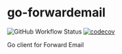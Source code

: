 # go-forwardemail

![GitHub Workflow Status](https://img.shields.io/github/actions/workflow/status/abagayev/go-forwardemail/ci.yml)
[![codecov](https://codecov.io/gh/abagayev/go-forwardemail/graph/badge.svg?token=5JZDkzKaGf)](https://codecov.io/gh/abagayev/go-forwardemail)

Go client for Forward Email
